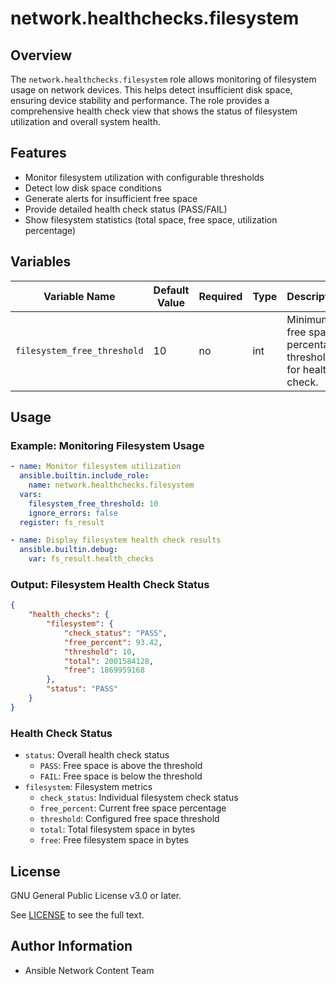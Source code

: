# network.healthchecks.filesystem

## Overview
The `network.healthchecks.filesystem` role allows monitoring of filesystem usage on network devices. This helps detect insufficient disk space, ensuring device stability and performance. The role provides a comprehensive health check view that shows the status of filesystem utilization and overall system health.

## Features
- Monitor filesystem utilization with configurable thresholds
- Detect low disk space conditions
- Generate alerts for insufficient free space
- Provide detailed health check status (PASS/FAIL)
- Show filesystem statistics (total space, free space, utilization percentage)

## Variables
| Variable Name   | Default Value | Required | Type  | Description                                      |
|----------------|--------------|----------|-------|--------------------------------------------------|
| `filesystem_free_threshold` | 10     | no       | int   | Minimum free space percentage threshold for health check. |

## Usage

### Example: Monitoring Filesystem Usage
```yaml
- name: Monitor filesystem utilization
  ansible.builtin.include_role:
    name: network.healthchecks.filesystem
  vars:
    filesystem_free_threshold: 10
    ignore_errors: false
  register: fs_result

- name: Display filesystem health check results
  ansible.builtin.debug:
    var: fs_result.health_checks
```

### Output: Filesystem Health Check Status
```json
{
    "health_checks": {
        "filesystem": {
            "check_status": "PASS",
            "free_percent": 93.42,
            "threshold": 10,
            "total": 2001584128,
            "free": 1869959168
        },
        "status": "PASS"
    }
}
```

### Health Check Status
- `status`: Overall health check status
  - `PASS`: Free space is above the threshold
  - `FAIL`: Free space is below the threshold
- `filesystem`: Filesystem metrics
  - `check_status`: Individual filesystem check status
  - `free_percent`: Current free space percentage
  - `threshold`: Configured free space threshold
  - `total`: Total filesystem space in bytes
  - `free`: Free filesystem space in bytes

## License

GNU General Public License v3.0 or later.

See [LICENSE](https://www.gnu.org/licenses/gpl-3.0.txt) to see the full text.

## Author Information

- Ansible Network Content Team
